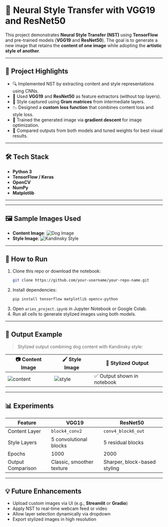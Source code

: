 # 🎨 Neural Style Transfer with VGG19 and ResNet50

This project demonstrates **Neural Style Transfer (NST)** using **TensorFlow** and pre-trained models (**VGG19** and **ResNet50**). The goal is to generate a new image that retains the **content of one image** while adopting the **artistic style of another**.

---

## 📌 Project Highlights

- 🔍 Implemented NST by extracting content and style representations using CNNs.
- 🧠 Used **VGG19** and **ResNet50** as feature extractors (without top layers).
- 🧾 Style captured using **Gram matrices** from intermediate layers.
- 📉 Designed a **custom loss function** that combines content loss and style loss.
- 🔄 Trained the generated image via **gradient descent** for image optimization.
- 🎯 Compared outputs from both models and tuned weights for best visual results.

---

## 🛠️ Tech Stack

- **Python 3**
- **TensorFlow / Keras**
- **OpenCV**
- **NumPy**
- **Matplotlib**

---


---

## 🖼️ Sample Images Used

- **Content Image**: ![Dog Image](https://storage.googleapis.com/download.tensorflow.org/example_images/YellowLabradorLooking_new.jpg)
- **Style Image**: ![Kandinsky Style](https://storage.googleapis.com/download.tensorflow.org/example_images/Vassily_Kandinsky%2C_1913_-_Composition_7.jpg)

---

## 🚀 How to Run

1. Clone this repo or download the notebook:
    ```bash
    git clone https://github.com/your-username/your-repo-name.git
    ```
2. Install dependencies:
    ```bash
    pip install tensorflow matplotlib opencv-python
    ```
3. Open `aries_project.ipynb` in Jupyter Notebook or Google Colab.
4. Run all cells to generate stylized images using both models.

---

## 🧪 Output Example

> Stylized output combining dog content with Kandinsky style:

| 📷 Content Image | 🖌️ Style Image | 🎨 Stylized Output |
|------------------|----------------|--------------------|
| ![content](https://storage.googleapis.com/download.tensorflow.org/example_images/YellowLabradorLooking_new.jpg) | ![style](https://storage.googleapis.com/download.tensorflow.org/example_images/Vassily_Kandinsky%2C_1913_-_Composition_7.jpg) | ✅ Output shown in notebook |

---

## 📊 Experiments

| Feature           | VGG19                         | ResNet50                      |
|------------------|-------------------------------|-------------------------------|
| Content Layer     | `block4_conv2`                | `conv4_block6_out`            |
| Style Layers      | 5 convolutional blocks         | 5 residual blocks             |
| Epochs            | 1000                          | 2000                          |
| Output Comparison | Classic, smoother texture      | Sharper, block-based styling  |

---

## 💡 Future Enhancements

- Upload custom images via UI (e.g., **Streamlit** or **Gradio**)
- Apply NST to real-time webcam feed or video
- Allow layer selection dynamically via dropdown
- Export stylized images in high resolution






